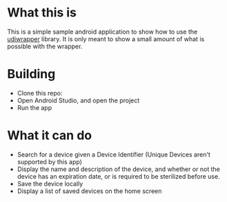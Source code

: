 # What this is
This is a simple sample android application to show how to use the [udiwrapper](https://github.com/bensmith41/udiwrapper) library. It is only meant to show a small amount of what is possible with the wrapper.

# Building
- Clone this repo:
- Open Android Studio, and open the project
- Run the app

# What it can do
- Search for a device given a Device Identifier (Unique Devices aren't supported by this app)
- Display the name and description of the device, and whether or not the device has an expiration date, or is required to be sterilized before use.
- Save the device locally
- Display a list of saved devices on the home screen